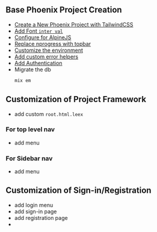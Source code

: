 ## Base Phoenix Project Creation
- [Create a New Phoenix Project with TailwindCSS](new_phoenix_project)
- [Add Font `inter val`](add_font_interval.md)
- [Configure for AlpineJS](alpine_js_setup.md)
- [Replace nprogress with topbar](Replace%20nprogress%20with%20topbar.md)
- [Customize the environment](customize_environment.md)
- [Add custom error helpers](error_helpers)
- [Add Authentication](pheonix_auth)
- Migrate the db
	```bash
	mix em
	```
 
## Customization of Project Framework
- add custom `root.html.leex`

### For top level nav
- add menu

### For Sidebar nav
- add menu

## Customization of Sign-in/Registration
- add login menu
- add sign-in page
- add registration page
- 
